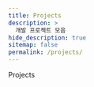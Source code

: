 ```yaml
---
title: Projects
description: >
  개발 프로젝트 모음
hide_description: true
sitemap: false
permalink: /projects/
---
```


Projects
